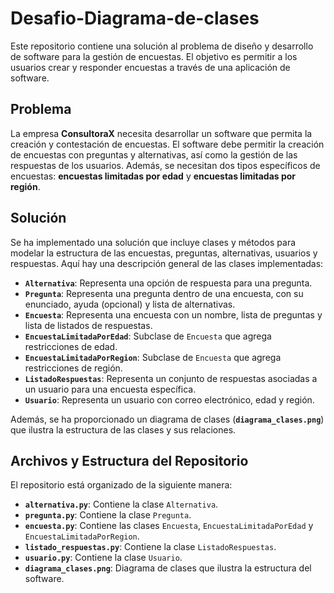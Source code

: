 # Desafio-Diagrama-de-clases

Este repositorio contiene una solución al problema de diseño y desarrollo de software para la gestión de encuestas. El objetivo es permitir a los usuarios crear y responder encuestas a través de una aplicación de software.

## Problema

La empresa **ConsultoraX** necesita desarrollar un software que permita la creación y contestación de encuestas. El software debe permitir la creación de encuestas con preguntas y alternativas, así como la gestión de las respuestas de los usuarios. Además, se necesitan dos tipos específicos de encuestas: **encuestas limitadas por edad** y **encuestas limitadas por región**.

## Solución

Se ha implementado una solución que incluye clases y métodos para modelar la estructura de las encuestas, preguntas, alternativas, usuarios y respuestas. Aquí hay una descripción general de las clases implementadas:

- **`Alternativa`**: Representa una opción de respuesta para una pregunta.
- **`Pregunta`**: Representa una pregunta dentro de una encuesta, con su enunciado, ayuda (opcional) y lista de alternativas.
- **`Encuesta`**: Representa una encuesta con un nombre, lista de preguntas y lista de listados de respuestas.
- **`EncuestaLimitadaPorEdad`**: Subclase de `Encuesta` que agrega restricciones de edad.
- **`EncuestaLimitadaPorRegion`**: Subclase de `Encuesta` que agrega restricciones de región.
- **`ListadoRespuestas`**: Representa un conjunto de respuestas asociadas a un usuario para una encuesta específica.
- **`Usuario`**: Representa un usuario con correo electrónico, edad y región.

Además, se ha proporcionado un diagrama de clases (**`diagrama_clases.png`**) que ilustra la estructura de las clases y sus relaciones.

## Archivos y Estructura del Repositorio

El repositorio está organizado de la siguiente manera:

- **`alternativa.py`**: Contiene la clase `Alternativa`.
- **`pregunta.py`**: Contiene la clase `Pregunta`.
- **`encuesta.py`**: Contiene las clases `Encuesta`, `EncuestaLimitadaPorEdad` y `EncuestaLimitadaPorRegion`.
- **`listado_respuestas.py`**: Contiene la clase `ListadoRespuestas`.
- **`usuario.py`**: Contiene la clase `Usuario`.
- **`diagrama_clases.png`**: Diagrama de clases que ilustra la estructura del software.

